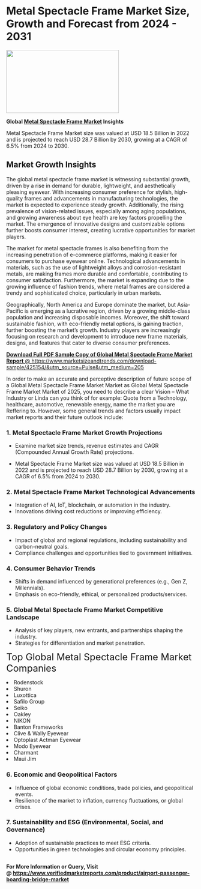 <H1>Metal Spectacle Frame Market Size, Growth and Forecast from 2024 - 2031</H1><img class="aligncenter size-medium wp-image-584254" src="https://thirdeyenews.in/wp-content/uploads/2024/09/Global-Market-Research-300x168.jpeg" alt="" width="300" height="168" /><p><strong>Global&nbsp;<a href="https://www.marketsizeandtrends.com/download-sample/425154/&amp;utm_source=Pulse&amp;utm_medium=205">Metal Spectacle Frame Market</a> Insights</strong></p><p>Metal Spectacle Frame Market size was valued at USD 18.5 Billion in 2022 and is projected to reach USD 28.7 Billion by 2030, growing at a CAGR of 6.5% from 2024 to 2030.</p><p><h2>Market Growth Insights</h2> <p>The global metal spectacle frame market is witnessing substantial growth, driven by a rise in demand for durable, lightweight, and aesthetically pleasing eyewear. With increasing consumer preference for stylish, high-quality frames and advancements in manufacturing technologies, the market is expected to experience steady growth. Additionally, the rising prevalence of vision-related issues, especially among aging populations, and growing awareness about eye health are key factors propelling the market. The emergence of innovative designs and customizable options further boosts consumer interest, creating lucrative opportunities for market players.</p> <p><a href="#"></a></p> <p>The market for metal spectacle frames is also benefiting from the increasing penetration of e-commerce platforms, making it easier for consumers to purchase eyewear online. Technological advancements in materials, such as the use of lightweight alloys and corrosion-resistant metals, are making frames more durable and comfortable, contributing to consumer satisfaction. Furthermore, the market is expanding due to the growing influence of fashion trends, where metal frames are considered a trendy and sophisticated choice, particularly in urban markets.</p> <p>Geographically, North America and Europe dominate the market, but Asia-Pacific is emerging as a lucrative region, driven by a growing middle-class population and increasing disposable incomes. Moreover, the shift toward sustainable fashion, with eco-friendly metal options, is gaining traction, further boosting the market’s growth. Industry players are increasingly focusing on research and development to introduce new frame materials, designs, and features that cater to diverse consumer preferences.</p> <p><a href="#"></p><p><span class=""><strong>Download Full PDF Sample Copy of Global Metal Spectacle Frame Market Report</strong> @ <a href="https://www.marketsizeandtrends.com/download-sample/425154/&amp;utm_source=Pulse&amp;utm_medium=205" target="_blank">https://www.marketsizeandtrends.com/download-sample/425154/&amp;utm_source=Pulse&amp;utm_medium=205</a></span></p><p>In order to make an accurate and perceptive description of future scope of a Global&nbsp;Metal Spectacle Frame Market Market as Global&nbsp;Metal Spectacle Frame Market Market of 2025, you need to describe a clear Vision &ndash; What Industry or Linda can you think of for example: Quote from a Technology, healthcare, automotive, renewable energy, name the market you are Reffering to. However, some general trends and factors usually impact market reports and their future outlook include:</p><h3>1.&nbsp;<strong>Metal Spectacle Frame Market Growth Projections</strong></h3><ul><li>Examine market size trends, revenue estimates and CAGR (Compounded Annual Growth Rate) projections.</li><li><p>Metal Spectacle Frame Market size was valued at USD 18.5 Billion in 2022 and is projected to reach USD 28.7 Billion by 2030, growing at a CAGR of 6.5% from 2024 to 2030.</p></li></ul><h3>2.&nbsp;<strong>Metal Spectacle Frame Market Technological Advancements</strong></h3><ul><li>Integration of AI, IoT, blockchain, or automation in the industry.</li><li>Innovations driving cost reductions or improving efficiency.</li></ul><h3>3.&nbsp;<strong>Regulatory and Policy Changes</strong></h3><ul><li>Impact of global and regional regulations, including sustainability and carbon-neutral goals.</li><li>Compliance challenges and opportunities tied to government initiatives.</li></ul><h3>4.&nbsp;<strong>Consumer Behavior Trends</strong></h3><ul><li>Shifts in demand influenced by generational preferences (e.g., Gen Z, Millennials).</li><li>Emphasis on eco-friendly, ethical, or personalized products/services.</li></ul><h3>5.&nbsp;<strong>Global Metal Spectacle Frame Market Competitive Landscape</strong></h3><ul><li>Analysis of key players, new entrants, and partnerships shaping the industry.</li><li>Strategies for differentiation and market penetration.</li></ul><p data-pm-slice="1 1 []"><span style="color: inherit; font-family: inherit; font-size: 25px;">Top Global Metal Spectacle Frame Market Companies</span></p><div class="" data-test-id=""><p><li>Rodenstock</li><li> Shuron</li><li> Luxottica</li><li> Safilo Group</li><li> Seiko</li><li> Oakley</li><li> NIKON</li><li> Banton Frameworks</li><li> Clive & Wally Eyewear</li><li> Optoplast Actman Eyewear</li><li> Modo Eyewear</li><li> Charmant</li><li> Maui Jim</li></p></div><h3>6.&nbsp;<strong>Economic and Geopolitical Factors</strong></h3><ul><li>Influence of global economic conditions, trade policies, and geopolitical events.</li><li>Resilience of the market to inflation, currency fluctuations, or global crises.</li></ul><h3>7.&nbsp;<strong>Sustainability and ESG (Environmental, Social, and Governance)</strong></h3><ul><li>Adoption of sustainable practices to meet ESG criteria.</li><li>Opportunities in green technologies and circular economy principles.</li></ul><h2><strong style="font-size: 14px;">For More Information or Query, Visit @&nbsp;</strong><a style="background-color: #ffffff; font-size: 14px;" href="https://www.marketsizeandtrends.com/report/metal-spectacle-frame-market/" target="_blank">https://www.verifiedmarketreports.com/product/airport-passenger-boarding-bridge-market</a></h2>
